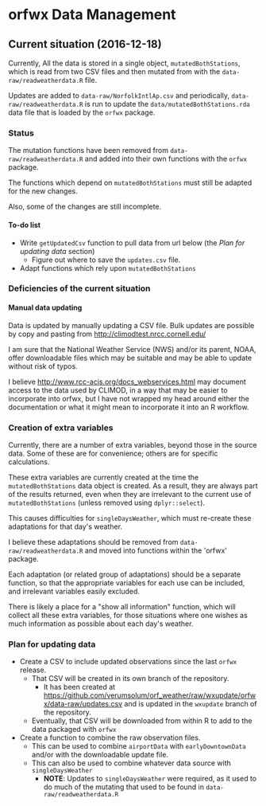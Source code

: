 # orfwx Data Management

## Current situation (2016-12-18)

Currently,
All the data is stored in a single object,
`mutatedBothStations`,
which is read from two CSV files
and then mutated
from with the
`data-raw/readweatherdata.R` file.

Updates are added to
`data-raw/NorfolkIntlAp.csv`
and periodically,
`data-raw/readweatherdata.R`
is run to update the
`data/mutatedBothStations.rda`
data file that is loaded by the
`orfwx`
package.

### Status

The mutation functions
have been removed from
`data-raw/readweatherdata.R`
and
added into their own functions
with the `orfwx` package.

The functions which depend on
`mutatedBothStations`
must still be adapted for the new changes.

Also, some of the changes are still incomplete.

#### To-do list

* Write
`getUpdatedCsv`
function to pull data from url below
(the *Plan for updating data* section)
  * Figure out where to save the
  `updates.csv` file.
* Adapt functions which rely upon
`mutatedBothStations`

### Deficiencies of the current situation

#### Manual data updating

Data is updated by manually updating a CSV file.
Bulk updates are possible by
copy and pasting from
http://climodtest.nrcc.cornell.edu/

I am sure that
the National Weather Service (NWS) and/or
its parent, NOAA,
offer downloadable files which may be suitable
and may be able to update
without risk of typos.

I believe
http://www.rcc-acis.org/docs_webservices.html
may document access to the data used by
CLIMOD,
in a way that may be easier to incorporate into orfwx,
but I have not wrapped my head around
either
the documentation
or
what it might mean to incorporate it into an R workflow.

### Creation of extra variables

Currently,
there are a number of extra variables,
beyond those in the source data.
Some of these are for convenience;
others are for specific calculations.

These extra variables are currently created
at the time the
`mutatedBothStations`
data object is created.
As a result,
they are always part of the results returned,
even when they are irrelevant to the current use of
`mutatedBothStations`
(unless removed using
`dplyr::select`).

This causes difficulties for
`singleDaysWeather`, 
which must re-create these adaptations for that day's weather.

I believe these adaptations should be removed from
`data-raw/readweatherdata.R`
and moved into functions
within the 'orfwx' package.

Each adaptation
(or related group of adaptations)
should be a separate function,
so that the appropriate variables for each use can be included,
and irrelevant variables easily excluded.

There is likely a place for a
"show all information" function,
which will collect all these extra variables,
for those situations
where one wishes as much information as possible about each day's weather.

### Plan for updating data

* Create a CSV to include updated observations since the last `orfwx` release.
  * That CSV will be created in its own branch of the repository.
    * It has been created at
    https://github.com/verumsolum/orf_weather/raw/wxupdate/orfwx/data-raw/updates.csv
    and is updated in the
    `wxupdate`
    branch of the repository.
  * Eventually, that CSV will be downloaded from within R to add to the data
  packaged with
  `orfwx`
* Create a function to combine the raw observation files.
  * This can be used to combine
  `airportData`
  with
  `earlyDowntownData`
  and/or with the downloadable update file.
  * This can also be used to combine whatever data source with
  `singleDaysWeather`
    * **NOTE**: Updates to
    `singleDaysWeather` were required, as it used to do much of the
    mutating that used to be found in
    `data-raw/readweatherdata.R`

